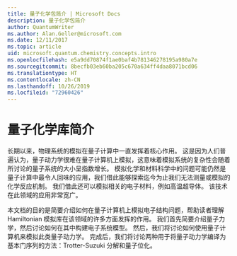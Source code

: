 ```yaml
---
title: 量子化学包简介 | Microsoft Docs
description: 量子化学包简介
author: QuantumWriter
ms.author: Alan.Geller@microsoft.com
ms.date: 12/11/2017
ms.topic: article
uid: microsoft.quantum.chemistry.concepts.intro
ms.openlocfilehash: e5a9dd70874f1ae0baf4b781346278195a980a7e
ms.sourcegitcommit: 8becfb03eb60ba205c670a634ff4daa8071bcd06
ms.translationtype: HT
ms.contentlocale: zh-CN
ms.lasthandoff: 10/26/2019
ms.locfileid: "72960426"
---
```

# <a name="introduction-to-the-quantum-chemistry-library"></a>量子化学库简介

长期以来，物理系统的模拟在量子计算中一直发挥着核心作用。  这是因为人们普遍认为，量子动力学很难在量子计算机上模拟，这意味着模拟系统的复杂性会随着所讨论的量子系统的大小呈指数增长。  模拟化学和材料科学中的问题可能仍然是量子计算中最令人回味的应用，我们借此能够探索迄今为止我们无法测量或模拟的化学反应机制。  我们借此还可以模拟相关的电子材料，例如高温超导体。 该技术在此领域的应用非常宽广。

本文档的目的是简要介绍如何在量子计算机上模拟电子结构问题，帮助读者理解 Hamiltonian 模拟库在该领域的许多方面发挥的作用。  我们首先简要介绍量子力学，然后讨论如何在其中构建电子系统模型。  然后，我们将讨论如何使用量子计算机来模拟此类量子动力学。  完成后，我们将讨论两种用于将量子动力学编译为基本门序列的方法：Trotter-Suzuki 分解和量子位化。

